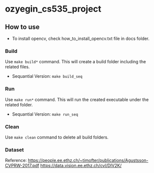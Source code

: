 # ozyegin_cs535_project

## How to use

* To install opencv, check how_to_install_opencv.txt file in docs folder.

### Build
Use `make build*` command. This will create a build folder including the related files.
* Sequantial Version: `make build_seq`


### Run
Use `make run*` command. This will run the created executable under the related folder.
* Sequantial Version: `make run_seq`

### Clean
Use `make clean` command to delete all build folders.

### Dataset
Reference:
https://people.ee.ethz.ch/~timofter/publications/Agustsson-CVPRW-2017.pdf
https://data.vision.ee.ethz.ch/cvl/DIV2K/

